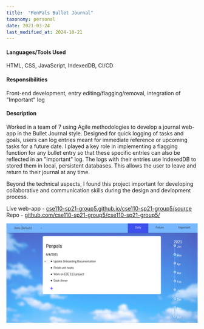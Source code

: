 ```yaml
---
title:  "PenPals Bullet Journal"
taxonomy: personal
date: 2021-03-24
last_modified_at: 2024-10-21
---
```

#### Languages/Tools Used
HTML, CSS, JavaScript, IndexedDB, CI/CD
#### Responsibilities
Front-end development, entry editing/flagging/removal, integration of "Important" log
#### Description
Worked in a team of 7 using Agile methodologies to develop a journal web-app in the Bullet Journal style. Designed for quick logging of tasks and goals, users can log entries meant for immediate reference or upcoming tasks for a future date. I played a key role in implementing a flagging function for any bullet entry so that these specific entries can also be reflected in an "Important" log. The logs with their entries use IndexedDB to stored them in local, persistent databases. This allows the user to leave and return to their journal at any time.

Beyond the technical aspects, I found this project important for developing collaborative and communication skills during the design and devlopment process.

Live web-app - [cse110-sp21-group5.github.io/cse110-sp21-group5/source](https://cse110-sp21-group5.github.io/cse110-sp21-group5/source) \
Repo - [github.com/cse110-sp21-group5/cse110-sp21-group5/](https://github.com/cse110-sp21-group5/cse110-sp21-group5/)

![Landing Page](/assets/images/bullet-journal-landing-page.png)